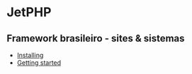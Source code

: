 # JetPHP
## Framework brasileiro - sites & sistemas


* [Installing](#installing)
* [Getting started](#getting-started)
